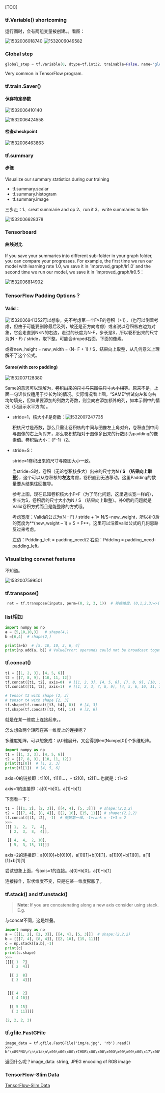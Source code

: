 [TOC]

###  tf.Variable() shortcoming

运行图时，会有两组变量被创建。。看图：

![1532006018740](assets/1532006018740.png)
![1532006049582](assets/1532006049582.png)

### Global step

```python
global_step = tf.Variable(0, dtype=tf.int32, trainable=False, name='global_step')
```

Very common in TensorFlow program.

### tf.train.Saver()

#### 保存特定参数

![1532006410140](assets/1532006410140.png)

![1532006424558](assets/1532006424558.png)

#### 检查checkpoint

![1532006463863](assets/1532006463863.png)

### tf.summary

#### 步骤

Visualize our summary statistics during our training

+ tf.summary.scalar
+ tf.summary.histogram
+ tf.summary.image

三步走：1、creat summarie and op 2、run it 3、write summaries to file

![1532006628378](assets/1532006628378.png)

### Tensorboard

#### 曲线对比

If you save your summaries into different sub-folder in your graph folder, you can compare your progresses. For example, the first time we run our model with learning rate 1.0, we save it in ‘improved_graph/lr1.0’ and the second time we run our model, we save it in ‘improved_graph/lr0.5：

![1532006814902](assets/1532006814902.png)

### TensorFlow Padding Options？

#### Valid：

![1532006941352](assets/1532006941352.png)可以想象，先不考虑第一个F×F的卷积（+1），（也可以倒着考虑，但由于可能要删除最后及列，故还是正方向考虑）或者说以卷积核右边为对象，它会走直到N×N的右边，走过的长度为N-F，步长是S，所以卷积出来的尺寸为(N - F) / stride，取下整。可能会droped右面，下面的像素。

或者new_height = new_width = (N– F + 1) / S，结果向上取整，从几何意义上理解不了这个公式。

#### Same(with zero padding)

![1532007128380](assets/1532007128380.png)

Same的意思可以理解为，~~卷积出来的尺寸与原图像尺寸大小相等~~。原来不是，上面一句话仅仅适用于步长为1的情况。实际情况看上图。“SAME”尝试向左和向右均匀填充，但如果要添加的列数为奇数，则会向右添加额外的列，如本示例中的情况（只展示水平方向）。

+ stride=1，核大小F是奇数：![1532007247735](assets/1532007247735.png)

  积核尺寸是奇数，那么只需让卷积核的中间与图像左上角对齐，卷积直到中间与图像的右上角对齐，那么卷积核相对于图像多出来的行数即为padding的像素值。卷积后大小：（F-1）/2。

+ stride=S：

  stride=1卷积出来的尺寸与原图大小一致。

  当stride=S时，卷积（无论卷积核多大）出来的尺寸为**N / S （结果向上取整）**，这个可以从卷积核的**左边**考虑，卷积直到无法移动。这里Padding的数量要从结果往回推导。

  参考上图，现在已知卷积核大小F×F（为了简化问题，这里选长宽一样的），步长为S，卷积后的尺寸大小为N / S （结果向上取整）。补0后的问题就是Valid卷积方式而且是能整除的方式哦。

  考虑宽度：Valid的公式为(N - F) / stride + 1= N/S=new_weight，所以补0后的宽度为**(new_weight – 1) × S + F**。这里可以沿着valid公式的几何思路反过来考虑。

  左边：Pddding_left = padding_need/2  右边：Pddding = padding_need-padding_left。

### Visualizing convnet features

不知道。

![1532007599501](assets/1532007599501.png)

### tf.transpose()

```python
 net = tf.transpose(inputs, perm=(0, 2, 3, 1))  # 转换维度，(0,1,2,3)=>(0,2,1,3))
```

### list相加

```python
import numpy as np
a = [5,10,10,3]   # shape(4,)
b =[6,4]  # shape(2,)

print(a+b)  # [5, 10, 10, 3, 6, 4]
print(np.add(a, b)) # ValueError: operands could not be broadcast together with shapes (4,) (2,) 
```

### tf.concat()

```python
t1 = [[1, 2, 3], [4, 5, 6]]
t2 = [[7, 8, 9], [10, 11, 12]]
tf.concat([t1, t2], axis=0)  # [[1, 2, 3], [4, 5, 6], [7, 8, 9], [10, 11, 12]]
tf.concat([t1, t2], axis=1)  # [[1, 2, 3, 7, 8, 9], [4, 5, 6, 10, 11, 12]]

# tensor t3 with shape [2, 3]
# tensor t4 with shape [2, 3]
tf.shape(tf.concat([t3, t4], 0))  # [4, 3]
tf.shape(tf.concat([t3, t4], 1))  # [2, 6]
```

就是在某一维度上连接起来。。

怎么想象两个矩阵在某一维度上的连接呢？

多维度矩阵，可以想象成：从0维展开，又会得到len(Numpy[0])个多维矩阵。

```python
import numpy as np
t1 = [[1, 2, 3], [4, 5, 6]]
t2 = [[7, 8, 9], [10, 11, 12]]
print(t1[0])  # [1, 2, 3]
print(t1[1])  # [4, 5, 6]
```

axis=0的链接即：t1[0]，t1[1]...，+  t2[0]，t2[1]...也就是：t1+t2

axis=1的连接即：a\[0]+b\[0]，a[1]+b[1]

下面看一下：

```python
t1 = [[[1, 2], [2, 3]], [[4, 4], [5, 3]]]  # shape:(2,2,2)
t2 = [[[7, 4], [8, 4]], [[2, 10], [15, 11]]] # shape:(2,2,2)
tf.concat([t1, t2], -1)  # 倒数第一维，-1+rank = -1+3 = 2
>>>
[[[ 1,  2,  7,  4],
  [ 2,  3,  8,  4]],

 [[ 4,  4,  2, 10],
  [ 5,  3, 15, 11]]]
```

axis=2的连接即：a\[0]\[0]+b\[0]\[0]，a\[0]\[1]+b\[0]\[1]，a\[1]\[0]+b\[1]\[0]，a\[1]\[1]+b\[1]\[1]

尝试想象上面，令axis=1的连接。a\[0]+b\[0]，a[1]+b[1]

连接操作，形状维度不变，只是在某一维度膨胀了。

### tf.stack() and tf.unstack()

> **Note:** If you are concatenating along a new axis consider using stack. E.g. 

与concat不同，这是堆叠。

```python
import numpy as np
a = [[[1, 2], [2, 3]], [[4, 4], [5, 3]]]  # shape:(2,2,2)
b = [[[7, 4], [8, 4]], [[2, 10], [15, 11]]]
c = np.stack([a,b],-1)
print(c)
print(c.shape)
>>>
[[[[ 1  7]
   [ 2  4]]

  [[ 2  8]
   [ 3  4]]]


 [[[ 4  2]
   [ 4 10]]

  [[ 5 15]
   [ 3 11]]]]

(2, 2, 2, 2)
```

### tf.gfile.FastGFile

```
image_data = tf.gfile.FastGFile('img/a.jpg', 'rb').read()
>>>
b'\x89PNG\r\n\x1a\n\x00\x00\x00\rIHDR\x00\x00\x00O\x00\x00\x00\x17\x08\x06\x00\x00\x00J\xe9\x12\x1c\x00\x00\x00\x01sRGB\x00\xae\xce\x1c\xe9\x00……
```

返回什么呢？image_data: string, JPEG encoding of RGB image

### TensorFlow-Slim Data

[TensorFlow-Slim Data](https://github.com/tensorflow/tensorflow/tree/master/tensorflow/contrib/slim/python/slim/data)

